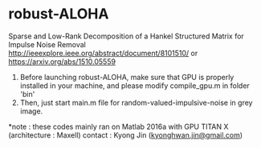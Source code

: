 # robust-ALOHA

Sparse and Low-Rank Decomposition of a Hankel Structured Matrix for Impulse Noise Removal
http://ieeexplore.ieee.org/abstract/document/8101510/
or
https://arxiv.org/abs/1510.05559

1. Before launching robust-ALOHA, make sure that GPU is properly installed in your machine, and please modify compile_gpu.m in folder 'bin'
2. Then, just start main.m file for random-valued-impulsive-noise in grey image.

*note : these codes mainly ran on Matlab 2016a with GPU TITAN X (architecture : Maxell)
contact : Kyong Jin (kyonghwan.jin@gmail.com)

